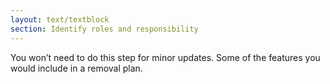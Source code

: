 ```yaml
---
layout: text/textblock
section: Identify roles and responsibility
---
```

You won’t need to do this step for minor updates. Some of the features you would include in a removal plan.
